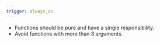 ```yaml
---
trigger: always_on
---
```


- Functions should be pure and have a single responsibility.
- Avoid functions with more than 3 arguments.